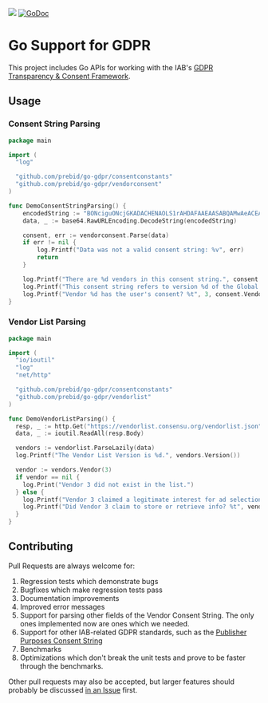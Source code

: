   <a href="https://goreportcard.com/report/github.com/prebid/go-gdpr"><img src="https://goreportcard.com/badge/github.com/prebid/go-gdpr" /></a>
 [![GoDoc](https://godoc.org/github.com/prebid/go-gdpr?status.svg)](https://godoc.org/github.com/prebid/go-gdpr)

# Go Support for GDPR

This project includes Go APIs for working with the IAB's [GDPR Transparency & Consent Framework](https://github.com/InteractiveAdvertisingBureau/GDPR-Transparency-and-Consent-Framework/blob/master/Consent%20string%20and%20vendor%20list%20formats%20v1.1%20Final.md).

## Usage

### Consent String Parsing

```go
package main

import (
  "log"

  "github.com/prebid/go-gdpr/consentconstants"
  "github.com/prebid/go-gdpr/vendorconsent"
)

func DemoConsentStringParsing() {
	encodedString := "BONciguONcjGKADACHENAOLS1rAHDAFAAEAASABQAMwAeACEAFw"
	data, _ := base64.RawURLEncoding.DecodeString(encodedString)

	consent, err := vendorconsent.Parse(data)
	if err != nil {
		log.Printf("Data was not a valid consent string: %v", err)
		return
	}

	log.Printf("There are %d vendors in this consent string.", consent.MaxVendorID())
	log.Printf("This consent string refers to version %d of the Global Vendor List.", consent.VendorListVersion())
	log.Printf("Vendor %d has the user's consent? %t", 3, consent.VendorConsent(3))
}
```

### Vendor List Parsing

```go
package main

import (
  "io/ioutil"
  "log"
  "net/http"

  "github.com/prebid/go-gdpr/consentconstants"
  "github.com/prebid/go-gdpr/vendorlist"
)

func DemoVendorListParsing() {
  resp, _ := http.Get("https://vendorlist.consensu.org/vendorlist.json")
  data, _ := ioutil.ReadAll(resp.Body)

  vendors := vendorlist.ParseLazily(data)
  log.Printf("The Vendor List Version is %d.", vendors.Version())

  vendor := vendors.Vendor(3)
  if vendor == nil {
    log.Print("Vendor 3 did not exist in the list.")
  } else {
    log.Printf("Vendor 3 claimed a legitimate interest for ad selection, delivery, and reporting? %t", vendor.LegitimateInterest(consentconstants.AdSelectionDeliveryReporting))
    log.Printf("Did Vendor 3 claim to store or retrieve info? %t", vendor.Purpose(consentconstants.InfoStorageAccess))
  }
}
```

## Contributing

Pull Requests are always welcome for:

1. Regression tests which demonstrate bugs
2. Bugfixes which make regression tests pass
3. Documentation improvements
4. Improved error messages
5. Support for parsing other fields of the Vendor Consent String. The only ones implemented now are ones which we needed.
6. Support for other IAB-related GDPR standards, such as the [Publisher Purposes Consent String](https://github.com/InteractiveAdvertisingBureau/GDPR-Transparency-and-Consent-Framework/blob/master/Consent%20string%20and%20vendor%20list%20formats%20v1.1%20Final.md#publisher-purposes-consent-string-format-)
7. Benchmarks
8. Optimizations which don't break the unit tests and prove to be faster through the benchmarks.

Other pull requests may also be accepted, but larger features should probably be discussed [in an Issue](https://github.com/prebid/go-gdpr/issues/new) first.
